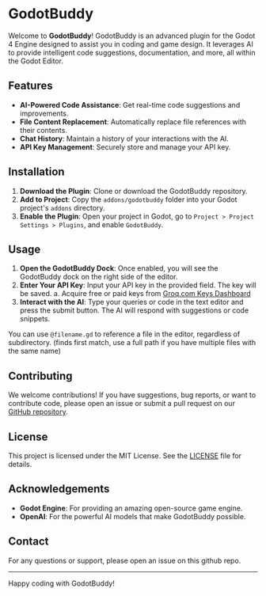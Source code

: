 # GodotBuddy

Welcome to **GodotBuddy**! GodotBuddy is an advanced plugin for the Godot 4 Engine designed to assist you in coding and game design. It leverages AI to provide intelligent code suggestions, documentation, and more, all within the Godot Editor.

## Features

- **AI-Powered Code Assistance**: Get real-time code suggestions and improvements.
- **File Content Replacement**: Automatically replace file references with their contents.
- **Chat History**: Maintain a history of your interactions with the AI.
- **API Key Management**: Securely store and manage your API key.

## Installation

1. **Download the Plugin**: Clone or download the GodotBuddy repository.
2. **Add to Project**: Copy the `addons/godotbuddy` folder into your Godot project's `addons` directory.
3. **Enable the Plugin**: Open your project in Godot, go to `Project > Project Settings > Plugins`, and enable `GodotBuddy`.

## Usage

1. **Open the GodotBuddy Dock**: Once enabled, you will see the GodotBuddy dock on the right side of the editor.
2. **Enter Your API Key**: Input your API key in the provided field. The key will be saved.
    a. Acquire free or paid keys from [Groq.com Keys Dashboard](https://console.groq.com/keys)
3. **Interact with the AI**: Type your queries or code in the text editor and press the submit button. The AI will respond with suggestions or code snippets. 

You can use `@filename.gd` to reference a file in the editor, regardless of subdirectory. (finds first match, use a full path if you have multiple files with the same name)

## Contributing

We welcome contributions! If you have suggestions, bug reports, or want to contribute code, please open an issue or submit a pull request on our [GitHub repository](https://github.com/yourusername/godotbuddy).

## License

This project is licensed under the MIT License. See the [LICENSE](LICENSE) file for details.

## Acknowledgements

- **Godot Engine**: For providing an amazing open-source game engine.
- **OpenAI**: For the powerful AI models that make GodotBuddy possible.

## Contact

For any questions or support, please open an issue on this github repo.

---

Happy coding with GodotBuddy!
